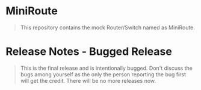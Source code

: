 # MiniRoute

> This repository contains the mock Router/Switch named as MiniRoute.

# Release Notes - Bugged Release

> This is the final release and is intentionally bugged. Don't discuss the bugs among yourself as the only the person reporting the bug first will get the credit. There will be no more releases now.